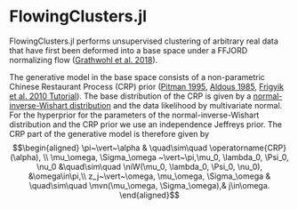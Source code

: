 # FlowingClusters.jl

FlowingClusters.jl performs unsupervised clustering of arbitrary real data that have first been deformed into a base space under a FFJORD normalizing flow ([Grathwohl et al. 2018](https://arxiv.org/abs/1810.01367)).

The generative model in the base space consists of a non-parametric Chinese Restaurant Process (CRP) prior ([Pitman 1995](https://doi.org/10.1007%2FBF01213386), [Aldous 1985](https://doi.org/10.1007%2FBFb0099421), [Frigyik et al. 2010 Tutorial](https://web.archive.org/web/20190327085650/https://pdfs.semanticscholar.org/775e/5727f5df0cb9bf834af2ea2548a696c27a38.pdf)). The base distribution of the CRP is given by a [normal-inverse-Wishart distribution](https://en.wikipedia.org/wiki/Normal-inverse-Wishart_distribution) and the data likelihood by multivariate normal. For the hyperprior for the parameters of the normal-inverse-Wishart distribution and the CRP prior we use an independence Jeffreys prior. The CRP part of the generative model is therefore given by
$$\begin{aligned}
\pi~\vert~\alpha & \quad\sim\quad \operatorname{CRP}(\alpha), \\
\mu_\omega, \Sigma_\omega ~\vert~\pi,\mu_0, \lambda_0, \Psi_0, \nu_0 &\quad\sim\quad \niW(\mu_0, \lambda_0, \Psi_0, \nu_0), &\omega\in\pi,\\
z_j~\vert~\omega, \mu_\omega, \Sigma_\omega & \quad\sim\quad \mvn(\mu_\omega, \Sigma_\omega),& j\in\omega.
\end{aligned}$$